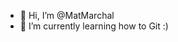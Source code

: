 - 👋 Hi, I’m @MatMarchal
- 🌱 I’m currently learning how to Git :)


<!---
MatMarchal/MatMarchal is a ✨ special ✨ repository because its `README.md` (this file) appears on your GitHub profile.
You can click the Preview link to take a look at your changes.
--->
